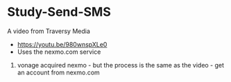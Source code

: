 # Study-Send-SMS
A video from Traversy Media
* https://youtu.be/980wnspXLe0
* Uses the nexmo.com service

1. vonage acquired nexmo - but the process is the same as the video - get an account from nexmo.com
